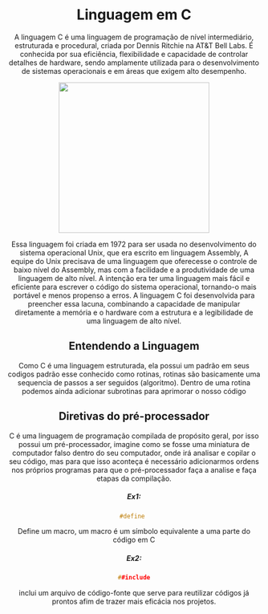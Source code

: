 <div align="center">

# Linguagem em C

<div align="center">
   
A linguagem C é uma linguagem de programação de nível intermediário, estruturada e procedural, criada por Dennis Ritchie na AT&T Bell Labs. É conhecida por sua eficiência, flexibilidade e capacidade de controlar detalhes de hardware, sendo amplamente utilizada para o desenvolvimento de sistemas operacionais e em áreas que exigem alto desempenho. 

<img src="https://i.pinimg.com/736x/66/07/a8/6607a8f75cf52a183e9c56693793d9ee.jpg" width="300">

Essa linguagem foi criada  em 1972 para ser usada no desenvolvimento do sistema operacional Unix, que era escrito em linguagem Assembly, A equipe do Unix precisava de uma linguagem que oferecesse o controle de baixo nível do Assembly, mas com a facilidade e a produtividade de uma linguagem de alto nível. A intenção era ter uma linguagem mais fácil e eficiente para escrever o código do sistema operacional, tornando-o mais portável e menos propenso a erros. A linguagem C foi desenvolvida para preencher essa lacuna, combinando a capacidade de manipular diretamente a memória e o hardware com a estrutura e a legibilidade de uma linguagem de alto nível. 

## Entendendo a Linguagem
Como C é uma linguagem estruturada, ela possui um padrão em seus codigos padrão esse conhecido como rotinas, rotinas são basicamente uma sequencia de passos a ser seguidos (algoritmo). Dentro de uma rotina podemos ainda adicionar subrotinas para aprimorar o nosso código

   
## Diretivas do pré-processador

C é uma linguagem de programação compilada de propósito geral, por isso possui um pré-processador, imagine como se fosse uma miniatura de computador falso dentro do seu computador, onde irá analisar e copilar o seu código, mas para que isso aconteça é necessário adicionarmos ordens nos próprios programas para que o pré-processador faça a analise e faça etapas da compilação.
##### Ex1:
```c
#define	
```
Define um macro, um macro é um símbolo equivalente a uma parte do código em C

##### Ex2:
```c
##include
```
inclui um arquivo de código-fonte que serve para reutilizar códigos já prontos afim de trazer mais eficácia nos projetos.


